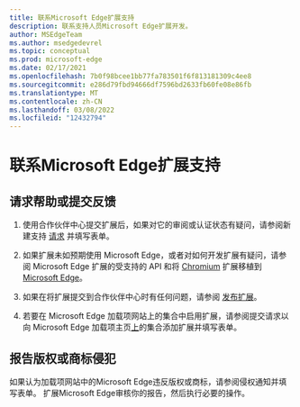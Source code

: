 ```yaml
---
title: 联系Microsoft Edge扩展支持
description: 联系支持人员Microsoft Edge扩展开发。
author: MSEdgeTeam
ms.author: msedgedevrel
ms.topic: conceptual
ms.prod: microsoft-edge
ms.date: 02/17/2021
ms.openlocfilehash: 7b0f98bcee1bb77fa783501f6f813181309c4ee8
ms.sourcegitcommit: e286d79fbd94666df7596bd2633fb60fe08e86fb
ms.translationtype: MT
ms.contentlocale: zh-CN
ms.lasthandoff: 03/08/2022
ms.locfileid: "12432794"
---
```

# <a name="contact-microsoft-edge-extensions-support"></a>联系Microsoft Edge扩展支持


<!-- ====================================================================== -->
## <a name="request-help-or-submit-feedback"></a>请求帮助或提交反馈

1.  使用合作伙伴中心提交扩展后，如果对它的审阅或认证状态有疑问，请参阅新建支持 [请求](https://support.microsoft.com/supportrequestform/e7a381be-9c9a-fafb-ed76-262bc93fd9e4) 并填写表单。

1.  如果扩展未如预期使用 Microsoft Edge，或者对如何开发扩展有疑问，请参阅 Microsoft Edge 扩展的受支持的 API 和将 [Chromium](../developer-guide/api-support.md) 扩展移植到 [Microsoft Edge](../developer-guide/port-chrome-extension.md)。

1.  如果在将扩展提交到合作伙伴中心时有任何问题，请参阅 [发布扩展](publish-extension.md)。

1.  若要在 Microsoft Edge 加载项网站上的集合中启用扩展，请参阅提交请求以向 Microsoft Edge 加载项主页[上](https://forms.office.com/Pages/ResponsePage.aspx?id=v4j5cvGGr0GRqy180BHbRw01UwyBfAxNna_1ZkP3X2VUN0lBSU1YMEU3VFY0VURRODEwSjgwU00yRy4u)的集合添加扩展并填写表单。


<!-- ====================================================================== -->
## <a name="report-copyright-or-trademark-infringement"></a>报告版权或商标侵犯

如果认为加载项网站中的Microsoft Edge违反版权或商标，请参阅侵权通知并填写表单。[](https://www.microsoft.com/info/Marketplace.html)  扩展Microsoft Edge审核你的报告，然后执行必要的操作。
